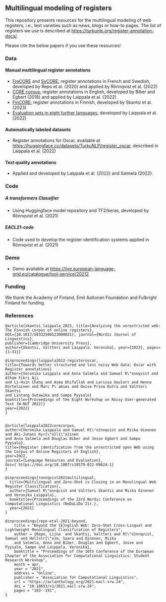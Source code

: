 ## Multilingual modeling of registers

This repository presents resources for the multilingual modeling of web registers, i.e., text varieties such as news, blogs or how-to pages. The list of registers we use is described at https://turkunlp.org/register-annotation-docs/.

Please cite the below papers if you use these resources!

### Data

#### Manual multilingual register annotations
* <a href="https://github.com/TurkuNLP/multilingual-register-labeling/tree/master/register-annotations/FrCORE">FreCORE</a> and <a href="https://github.com/TurkuNLP/multilingual-register-labeling/tree/master/register-annotations/SvCORE">SvCORE:</a> register annotations in French and Swedish, developed by Repo et al. (2020) and applied by Rönnqvist et al. (2022)
* <a href="https://github.com/TurkuNLP/CORE-corpus:">CORE corpus:</a> register annotations in English, developed by Biber and Egbert (2018) and applied by Laippala et al. (2022)
* <a href="https://github.com/TurkuNLP/FinCORE_full/releases/tag/v1.0">FinCORE:</a> register annotations in Finnish, developed by Skantsi et al. (2023)
* <a href="https://github.com/TurkuNLP/multilingual-register-labeling/tree/master/register-annotations">Evaluation sets in eight further languages</a>, developed by Laippala et al. (2022)

#### Automatically labeled datasets
* Register annotations for Oscar, available at https://huggingface.co/datasets/TurkuNLP/register_oscar, described in Laippala et al. (2022)

#### Text quality annotations
* Applied and developed by Laippala et al. (2022) and Salmela (2022).

### Code

##### A transformers Classifier 
* Using Huggingface model repository and TF2/keras, developed by Rönnqvist et al. (2021)

##### EACL21-code 
* Code used to develop the register identification systems applied in Rönnqvist et al. (2021)

### Demo
* Demo available at https://live.european-language-grid.eu/catalogue/tool-service/20212

### Funding
We thank the Academy of Finland, Emil Aaltonen Foundation and Fulbright Finland for funding.

### References
```
@article{skantsi_laippala_2023, title={Analyzing the unrestricted web: The Finnish corpus of online registers}, 
DOI={10.1017/S0332586523000021}, journal={Nordic Journal of Linguistics}, 
publisher={Cambridge University Press}, 
author={Skantsi, Valtteri and Laippala, Veronika}, year={2023}, pages={1–31}}
```
```
@inproceedings{laippala2022-registeroscar,
title={Towards better structured and less noisy Web data: Oscar with Register annotations}
author={Veronika Laippala and Anna Salmela and Samuel R\"onnqvist and Alham Fikri Aji 
and Li-Hsin Chang and Asma Dhifallah and Larissa Goulart and Henna Kortelainen and Marc P\`amies and Deise Prina Dutra and Valtteri Skantsi 
and Lintang Sutawika and Sampo Pyysalo}
booktitle={Proceedings of the Eight Workshop on Noisy User-generated Text (W-NUT 2022)}
year={2022}
}

```
```

@article{laippala2022corecorpus,
author={Veronika Laippala and Samuel R{\"o}nnqvist and Miika Oinonen and Aki-Juhani Kyr{\"o}l{\"a}inen 
and Anna Salmela and Douglas Biber and Jesse Egbert and Sampo Pyysalo},
title={Register identification from the unrestricted open Web using the Corpus of Online Registers of English},
year=2022,
journal={Language Resources and Evaluation},
doi={ https://doi.org/10.1007/s10579-022-09624-1}
}

```
```
@inproceedings{ronnqvist2021multilingual,
  title={Multilingual and Zero-Shot is Closing in on Monolingual Web Register Classification},
  author={Samuel R\"onnqvist and Valtteri Skantsi and Miika Oinonen and Veronika Laippala},
  booktitle={Proceedings of the 23rd Nordic Conference on Computational Linguistics (NoDaLiDa’21).},
  year={2021}
}
```
```
@inproceedings{repo-etal-2021-beyond,
    title = "Beyond the {E}nglish Web: Zero-Shot Cross-Lingual and Lightweight Monolingual Classification of Registers",
    author = {Repo, Liina  and Skantsi, Valtteri and R{\"o}nnqvist, Samuel and Hellstr{\"o}m, Saara and Oinonen, Miika 
    and Salmela, Anna and Biber, Douglas and Egbert, Jesse and Pyysalo, Sampo and Laippala, Veronika},
    booktitle = "Proceedings of the 16th Conference of the European Chapter of the Association for Computational Linguistics: Student Research Workshop",
    month = apr,
    year = "2021",
    address = "Online",
    publisher = "Association for Computational Linguistics",
    url = "https://aclanthology.org/2021.eacl-srw.24",
    doi = "10.18653/v1/2021.eacl-srw.24",
    pages = "183--191",
}
```
